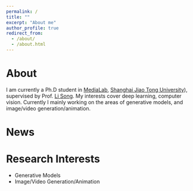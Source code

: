 ```yaml
---
permalink: /
title: ""
excerpt: "About me"
author_profile: true
redirect_from: 
  - /about/
  - /about.html
---
```



# About

I am currently a Ph.D student in [MediaLab](https://medialab.sjtu.edu.cn), [Shanghai Jiao Tong University](https://www.sjtu.edu.cn)), supervised by Prof. [Li Song](https://medialab.sjtu.edu.cn/author/li-song/). My interests cover deep learning, computer vision. Currently I mainly working on the areas of generative models, and image/video generation/animation.

# News


# Research Interests
- Generative Models
- Image/Video Generation/Animation

